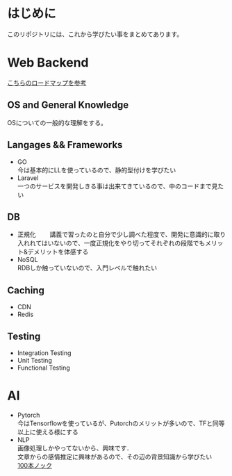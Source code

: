 # はじめに
このリポジトリには、これから学びたい事をまとめてあります。

# Web Backend

[こちらのロードマップを参考](https://roadmap.sh/backend)

## OS and General Knowledge
OSについての一般的な理解をする。

## Langages && Frameworks
- GO  
今は基本的にLLを使っているので、静的型付けを学びたい　　
- Laravel  
一つのサービスを開発しきる事は出来てきているので、中のコードまで見たい　　　　
　
## DB
- 正規化　　
講義で習ったのと自分で少し調べた程度で、開発に意識的に取り入れれてはいないので、一度正規化をやり切ってそれぞれの段階でもメリット&デメリットを体感する　　
- NoSQL  
RDBしか触っていないので、入門レベルで触れたい　　

## Caching
- CDN
- Redis

## Testing
- Integration Testing
- Unit Testing
- Functional Testing

# AI
- Pytorch  
今はTensorflowを使っているが、Putorchのメリットが多いので、TFと同等以上に使える様にする  
- NLP  
画像処理しかやってないから、興味です．  
文章からの感情推定に興味があるので、その辺の背景知識から学びたい  
[100本ノック](https://nlp100.github.io/ja/ch01.html)
